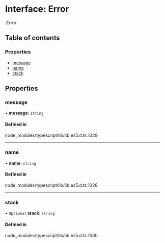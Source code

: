# Interface: Error

[<internal>](../wiki/%3Cinternal%3E).Error

## Table of contents

### Properties

- [message](../wiki/%3Cinternal%3E.Error#message)
- [name](../wiki/%3Cinternal%3E.Error#name)
- [stack](../wiki/%3Cinternal%3E.Error#stack)

## Properties

### message

• **message**: `string`

#### Defined in

node_modules/typescript/lib/lib.es5.d.ts:1029

___

### name

• **name**: `string`

#### Defined in

node_modules/typescript/lib/lib.es5.d.ts:1028

___

### stack

• `Optional` **stack**: `string`

#### Defined in

node_modules/typescript/lib/lib.es5.d.ts:1030
